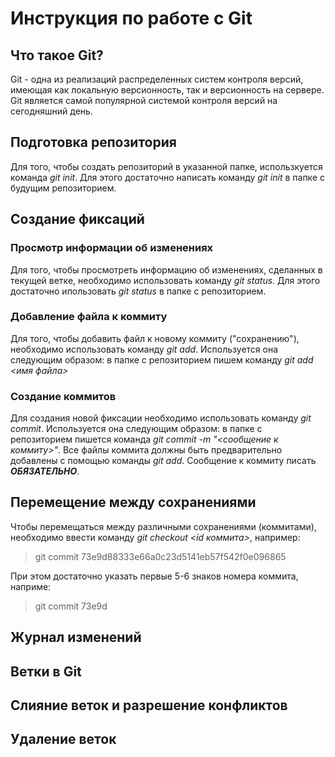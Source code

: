 # Инструкция по работе с Git

## Что такое Git?

Git - одна из реализаций распределенных систем контроля версий, имеющая как локальную версионность, так и версионность на сервере. Git является самой популярной системой контроля версий на сегодняшний день.

## Подготовка репозитория
Для того, чтобы создать репозиторий в указанной папке, использкуется команда *git init*. Для этого достаточно написать команду *git init* в папке с будущим репозиторием.

## Создание фиксаций

### Просмотр информации об изменениях

Для того, чтобы просмотреть информацию об изменениях, сделанных в текущей ветке, необходимо использовать команду *git status*. Для этого достаточно ипользовать *git status* в папке с репозиторием.

### Добавление файла к коммиту
Для того, чтобы добавить файл к новому коммиту ("сохранению"), необходимо использовать команду *git add*. Используется она следующим образом: в папке с репозиторием пишем команду *git add <имя файла>*

### Создание коммитов

Для создания новой фиксации необходимо использовать команду *git commit*. Используется она следующим образом: в папке с репозиторием пишется команда *git commit -m "<сообщение к коммиту>"*. Все файлы коммита должны быть предварительно добавлены с помощью команды *git add*. Сообщение к коммиту писать ***ОБЯЗАТЕЛЬНО***.

## Перемещение между сохранениями

Чтобы перемещаться между различными сохранениями (коммитами), необходимо ввести команду *git checkout <id коммита>*, например:
> git commit 73e9d88333e66a0c23d5141eb57f542f0e096865

При этом достаточно указать первые 5-6 знаков номера коммита, наприме:
> git commit 73e9d

## Журнал изменений

## Ветки в Git

## Слияние веток и разрешение конфликтов

## Удаление веток